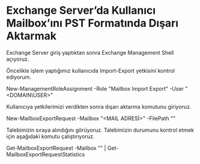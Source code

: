 # Exchange Server’da Kullanıcı Mailbox’ını PST Formatında Dışarı Aktarmak

Exchange Server giriş yaptıktan sonra Exchange Management Shell açıyoruz.

Öncelikle işlem yaptığımız kullanıcıda Import-Export yetkisini kontrol ediyorum.

New-ManagementRoleAssignment -Role "Mailbox Import Export" -User "<DOMAIN\USER>"



Kullanıcıya yetkilerimizi verdikten sonra dışarı aktarma komutunu giriyoruz.

New-MailboxExportRequest -Mailbox "<MAIL ADRESİ>" -FilePath "<DOSYA YOLU>"


Talebimizin sıraya alındığını görüyoruz. Talebimizin durumunu kontrol etmek için aşağıdaki komutu çalıştırıyoruz.

Get-MailboxExportRequest -Mailbox "<MAIL ADRESI>" | Get-MailboxExportRequestStatistics
